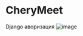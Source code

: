 # CheryMeet

Django аворизация
![image](https://github.com/Kuirap/CheryMeet/assets/120246804/997c35f3-31e4-45ab-aa49-5e6ade2aa1ef)

